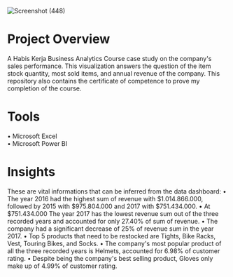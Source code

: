 ![Screenshot (448)](https://user-images.githubusercontent.com/102712597/210173132-7a139a8a-1ddf-4598-a555-065d86c522d3.png)



# Project Overview
A Habis Kerja Business Analytics Course case study on the company's sales performance. This visualization answers the question of the item stock quantity, most sold items, and annual revenue of the company. This repository also contains the certificate of competence to prove my completion of the course.

# Tools
• Microsoft Excel <br>
• Microsoft Power BI

# Insights
These are vital informations that can be inferred from the data dashboard:
• The year 2016 had the highest sum of revenue with $1.014.866.000, followed by 2015 with $975.804.000 and 2017 with $751.434.000.
• At $751.434.000 The year 2017 has the lowest revenue sum out of the three recorded years and accounted for only 27.40% of sum of revenue.
• The company had a significant decrease of 25% of revenue sum in the year 2017.
• Top 5 products that need to be restocked are Tights, Bike Racks, Vest, Touring Bikes, and Socks.
• The company's most popular product of all the three recorded years is Helmets, accounted for 6.98% of customer rating.
• Despite being the company's best selling product, Gloves only make up of 4.99% of customer rating.
